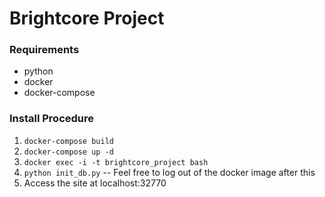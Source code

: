 # Brightcore Project

### Requirements

* python
* docker
* docker-compose

### Install Procedure

1. `docker-compose build`
2. `docker-compose up -d`
3. `docker exec -i -t brightcore_project bash`
4. `python init_db.py` -- Feel free to log out of the docker image after
   this
5. Access the site at localhost:32770

